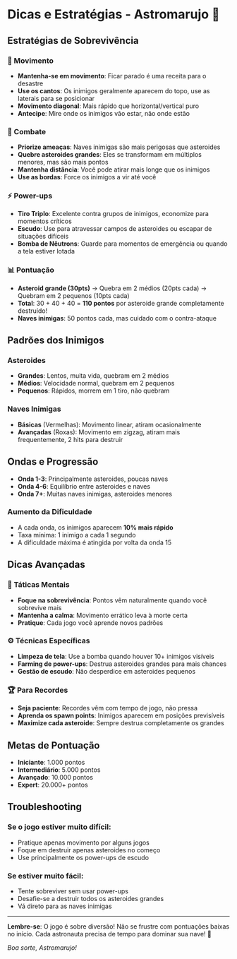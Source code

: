 # Dicas e Estratégias - Astromarujo 🚀

## Estratégias de Sobrevivência

### 🎯 Movimento

- **Mantenha-se em movimento**: Ficar parado é uma receita para o desastre
- **Use os cantos**: Os inimigos geralmente aparecem do topo, use as laterais para se posicionar
- **Movimento diagonal**: Mais rápido que horizontal/vertical puro
- **Antecipe**: Mire onde os inimigos vão estar, não onde estão

### 🔫 Combate

- **Priorize ameaças**: Naves inimigas são mais perigosas que asteroides
- **Quebre asteroides grandes**: Eles se transformam em múltiplos menores, mas são mais pontos
- **Mantenha distância**: Você pode atirar mais longe que os inimigos
- **Use as bordas**: Force os inimigos a vir até você

### ⚡ Power-ups

- **Tiro Triplo**: Excelente contra grupos de inimigos, economize para momentos críticos
- **Escudo**: Use para atravessar campos de asteroides ou escapar de situações difíceis
- **Bomba de Nêutrons**: Guarde para momentos de emergência ou quando a tela estiver lotada

### 📊 Pontuação

- **Asteroid grande (30pts)** → Quebra em 2 médios (20pts cada) → Quebram em 2 pequenos (10pts cada)
- **Total**: 30 + 40 + 40 = **110 pontos** por asteroide grande completamente destruído!
- **Naves inimigas**: 50 pontos cada, mas cuidado com o contra-ataque

## Padrões dos Inimigos

### Asteroides

- **Grandes**: Lentos, muita vida, quebram em 2 médios
- **Médios**: Velocidade normal, quebram em 2 pequenos
- **Pequenos**: Rápidos, morrem em 1 tiro, não quebram

### Naves Inimigas

- **Básicas** (Vermelhas): Movimento linear, atiram ocasionalmente
- **Avançadas** (Roxas): Movimento em zigzag, atiram mais frequentemente, 2 hits para destruir

## Ondas e Progressão

- **Onda 1-3**: Principalmente asteroides, poucas naves
- **Onda 4-6**: Equilíbrio entre asteroides e naves
- **Onda 7+**: Muitas naves inimigas, asteroides menores

### Aumento da Dificuldade

- A cada onda, os inimigos aparecem **10% mais rápido**
- Taxa mínima: 1 inimigo a cada 1 segundo
- A dificuldade máxima é atingida por volta da onda 15

## Dicas Avançadas

### 🧠 Táticas Mentais

- **Foque na sobrevivência**: Pontos vêm naturalmente quando você sobrevive mais
- **Mantenha a calma**: Movimento errático leva à morte certa
- **Pratique**: Cada jogo você aprende novos padrões

### ⚙️ Técnicas Específicas

- **Limpeza de tela**: Use a bomba quando houver 10+ inimigos visíveis
- **Farming de power-ups**: Destrua asteroides grandes para mais chances
- **Gestão de escudo**: Não desperdice em asteroides pequenos

### 🏆 Para Recordes

- **Seja paciente**: Recordes vêm com tempo de jogo, não pressa
- **Aprenda os spawn points**: Inimigos aparecem em posições previsíveis
- **Maximize cada asteroide**: Sempre destrua completamente os grandes

## Metas de Pontuação

- **Iniciante**: 1.000 pontos
- **Intermediário**: 5.000 pontos
- **Avançado**: 10.000 pontos
- **Expert**: 20.000+ pontos

## Troubleshooting

### Se o jogo estiver muito difícil:

- Pratique apenas movimento por alguns jogos
- Foque em destruir apenas asteroides no começo
- Use principalmente os power-ups de escudo

### Se estiver muito fácil:

- Tente sobreviver sem usar power-ups
- Desafie-se a destruir todos os asteroides grandes
- Vá direto para as naves inimigas

---

**Lembre-se**: O jogo é sobre diversão! Não se frustre com pontuações baixas no início. Cada astronauta precisa de tempo para dominar sua nave! 🌟

_Boa sorte, Astromarujo!_
